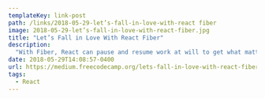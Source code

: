 ```yaml
---
templateKey: link-post
path: /links/2018-05-29-let’s-fall-in-love-with-react fiber
image: 2018-05-29-let’s-fall-in-love-with-react-fiber.jpg
title: "Let’s Fall in Love With React Fiber"
description:
  "With Fiber, React can pause and resume work at will to get what matters on screen as quickly as possible!"
date: 2018-05-29T14:08:57-0400
url: https://medium.freecodecamp.org/lets-fall-in-love-with-react-fiber-90f2e1f68ded
tags:
  - React
---
```

